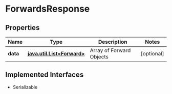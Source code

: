 

# ForwardsResponse


## Properties

Name | Type | Description | Notes
------------ | ------------- | ------------- | -------------
**data** | [**java.util.List&lt;Forward&gt;**](Forward.md) | Array of Forward Objects |  [optional]


## Implemented Interfaces

* Serializable


